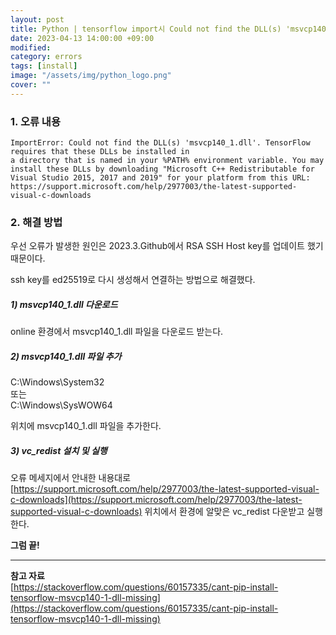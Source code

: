 ```yaml
---
layout: post
title: Python | tensorflow import시 Could not find the DLL(s) 'msvcp140_1.dll' 에러
date: 2023-04-13 14:00:00 +09:00
modified: 
category: errors
tags: [install]
image: "/assets/img/python_logo.png"
cover: ""
---
```


### 1. 오류 내용

```
ImportError: Could not find the DLL(s) 'msvcp140_1.dll'. TensorFlow requires that these DLLs be installed in 
a directory that is named in your %PATH% environment variable. You may install these DLLs by downloading "Microsoft C++ Redistributable for Visual Studio 2015, 2017 and 2019" for your platform from this URL: https://support.microsoft.com/help/2977003/the-latest-supported-visual-c-downloads
```

### 2. 해결 방법

우선 오류가 발생한 원인은 2023.3.Github에서 RSA SSH Host key를 업데이트 했기 때문이다. 

ssh key를 ed25519로 다시 생성해서 연결하는 방법으로 해결했다.

##### 1) msvcp140_1.dll 다운로드

online 환경에서 msvcp140_1.dll 파일을 다운로드 받는다.<br>

##### 2) msvcp140_1.dll 파일 추가

C:\Windows\System32 <br>
또는<br>
C:\Windows\SysWOW64 <br>

위치에 msvcp140_1.dll 파일을 추가한다.<br>

##### 3) vc_redist 설치 및 실행

오류 메세지에서 안내한 내용대로 [https://support.microsoft.com/help/2977003/the-latest-supported-visual-c-downloads](https://support.microsoft.com/help/2977003/the-latest-supported-visual-c-downloads) 위치에서 환경에 알맞은 vc_redist 다운받고 실행한다.

**그럼 끝!**

---
**참고 자료**<br>
[https://stackoverflow.com/questions/60157335/cant-pip-install-tensorflow-msvcp140-1-dll-missing](https://stackoverflow.com/questions/60157335/cant-pip-install-tensorflow-msvcp140-1-dll-missing) <br>
